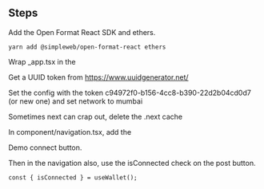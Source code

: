 ## Steps

Add the Open Format React SDK and ethers.

```shell
yarn add @simpleweb/open-format-react ethers
```

Wrap \_app.tsx in the <OpenFormatProvider>

Get a UUID token from https://www.uuidgenerator.net/

Set the config with the token c94972f0-b156-4cc8-b390-22d2b04cd0d7 (or new one) and set network to mumbai

Sometimes next can crap out, delete the .next cache

In component/navigation.tsx, add the <ConnectButton />

Demo connect button.

Then in the navigation also, use the isConnected check on the post button.

```tsx
const { isConnected } = useWallet();
```
